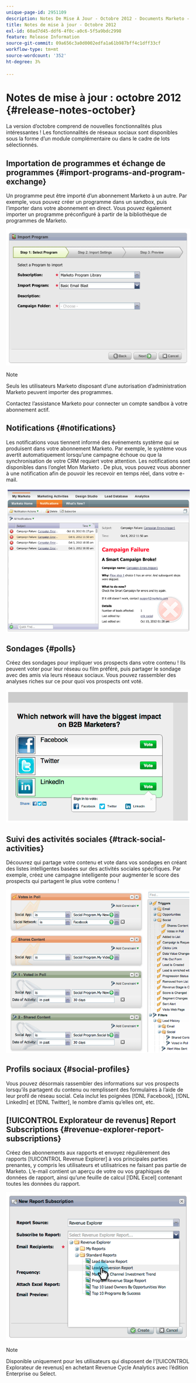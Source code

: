 ```yaml
---
unique-page-id: 2951109
description: Notes De Mise À Jour - Octobre 2012 - Documents Marketo - Documentation Du Produit
title: Notes de mise à jour - Octobre 2012
exl-id: 60ad7d45-ddf6-4f0c-a0c6-5f5a9bdc2998
feature: Release Information
source-git-commit: 09a656c3a0d0002edfa1a61b987bff4c1dff33cf
workflow-type: tm+mt
source-wordcount: '352'
ht-degree: 3%

---
```


# Notes de mise à jour : octobre 2012 {#release-notes-october}

La version d’octobre comprend de nouvelles fonctionnalités plus intéressantes ! Les fonctionnalités de réseaux sociaux sont disponibles sous la forme d’un module complémentaire ou dans le cadre de lots sélectionnés.

## Importation de programmes et échange de programmes {#import-programs-and-program-exchange}

Un programme peut être importé d’un abonnement Marketo à un autre. Par exemple, vous pouvez créer un programme dans un sandbox, puis l’importer dans votre abonnement en direct. Vous pouvez également importer un programme préconfiguré à partir de la bibliothèque de programmes de Marketo.

![](assets/image2014-9-23-10-3a46-3a42.png)

>[!NOTE]
>
>Seuls les utilisateurs Marketo disposant d’une autorisation d’administration Marketo peuvent importer des programmes.
>
>Contactez l’assistance Marketo pour connecter un compte sandbox à votre abonnement actif.

## Notifications {#notifications}

Les notifications vous tiennent informé des événements système qui se produisent dans votre abonnement Marketo. Par exemple, le système vous avertit automatiquement lorsqu’une campagne échoue ou que la synchronisation de votre CRM requiert votre attention. Les notifications sont disponibles dans l’onglet Mon Marketo . De plus, vous pouvez vous abonner à une notification afin de pouvoir les recevoir en temps réel, dans votre e-mail.

![](assets/image2014-9-23-10-3a46-3a53.png)

## Sondages {#polls}

Créez des sondages pour impliquer vos prospects dans votre contenu ! Ils peuvent voter pour leur réseau ou film préféré, puis partager le sondage avec des amis via leurs réseaux sociaux. Vous pouvez rassembler des analyses riches sur ce pour quoi vos prospects ont voté.

![](assets/image2014-9-23-10-3a47-3a6.png)

## Suivi des activités sociales {#track-social-activities}

Découvrez qui partage votre contenu et vote dans vos sondages en créant des listes intelligentes basées sur des activités sociales spécifiques. Par exemple, créez une campagne intelligente pour augmenter le score des prospects qui partagent le plus votre contenu !

![](assets/image2014-9-23-10-3a47-3a20.png)

## Profils sociaux {#social-profiles}

Vous pouvez désormais rassembler des informations sur vos prospects lorsqu’ils partagent du contenu ou remplissent des formulaires à l’aide de leur profil de réseau social. Cela inclut les poignées [!DNL Facebook], [!DNL LinkedIn] et [!DNL Twitter], le nombre d’amis qu’elles ont, etc.

## [!UICONTROL Explorateur de revenus] Report Subscriptions {#revenue-explorer-report-subscriptions}

Créez des abonnements aux rapports et envoyez régulièrement des rapports [!UICONTROL Revenue Explorer] à vos principales parties prenantes, y compris les utilisateurs et utilisatrices ne faisant pas partie de Marketo. L’e-mail contient un aperçu de votre ou vos graphiques de données de rapport, ainsi qu’une feuille de calcul [!DNL Excel] contenant toutes les données du rapport.

![](assets/image2014-9-23-10-3a47-3a33.png)

>[!NOTE]
>
>Disponible uniquement pour les utilisateurs qui disposent de l’[!UICONTROL Explorateur de revenus] en achetant Revenue Cycle Analytics avec l’édition Enterprise ou Select.
